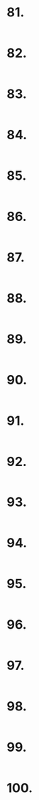 # 81. 
~~~python

~~~

# 82. 
~~~python

~~~

# 83. 
~~~python

~~~

# 84. 
~~~python

~~~

# 85. 
~~~python

~~~

# 86. 
~~~python

~~~

# 87. 
~~~python

~~~

# 88. 
~~~python

~~~

# 89. 
~~~python

~~~

# 90. 
~~~python

~~~

# 91. 
~~~python

~~~

# 92. 
~~~python

~~~

# 93. 
~~~python

~~~

# 94. 
~~~python

~~~

# 95. 
~~~python

~~~

# 96. 
~~~python

~~~

# 97. 
~~~python

~~~

# 98. 
~~~python

~~~

# 99. 
~~~python

~~~

# 100. 
~~~python

~~~
